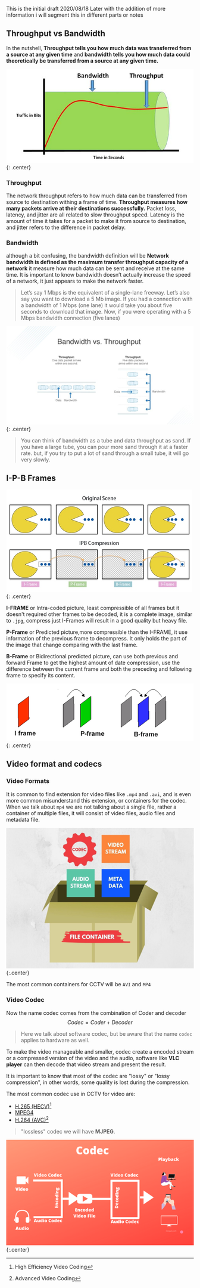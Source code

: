 This is the initial draft 2020/08/18 Later with the addition of more information i will segment this in different parts or notes

## Throughput vs Bandwidth

In the nutshell, **Throughput tells you how much data was transferred from a source at any given time** and **bandwidth tells you how much data could theoretically be transferred from a source at any given time.**

![Bandwidth-and-Throughput_001.jpg](images/Bandwidth-and-Throughput_001.jpg){: .center}

### Throughput

The network throughput refers to how much data can be transferred from source to destination withing a frame of time. **Throughput measures how many packets arrive at their destinations successfully.**
Packet loss, latency, and jitter are all related to slow throughput speed. Latency is the amount of time it takes for a packet to make it from source to destination, and jitter refers to the difference in packet delay.

### Bandwidth

although a bit confusing, the bandwidth definition will be **Network bandwidth is defined as the maximum transfer throughput capacity of a network** it measure how much data can be sent and receive at the same time. 
It is important to know bandwidth doesn’t actually increase the speed of a network, it just appears to make the network faster.

>Let’s say 1 Mbps is the equivalent of a single-lane freeway. Let’s also say you want to download a 5 Mb image. If you had a connection with a bandwidth of 1 Mbps (one lane) it would take you about five seconds to download that image. Now, if you were operating with a 5 Mbps bandwidth connection (five lanes)

![Bandwidth-and-Throughput_002.jpg](images/Bandwidth-and-Throughput_002.jpg){: .center}
>You can think of bandwidth as a tube and data throughput as sand. If you have a large tube, you can pour more sand through it at a faster rate. but, if you try to put a lot of sand through a small tube, it will go very slowly.

## I-P-B Frames

![I-P-B_Frames.jpg](images/I-P-B_Frames.jpg){: .center}

**I-FRAME** or Intra-coded picture, least compressible of all frames but it doesn't required other frames to be decoded, it is a complete image, similar to `.jpg`, compress just I-Frames will result in a good quality but heavy file.

**P-Frame** or Predicted picture,more compressible than the I-FRAME, it use information of the previous frame to decompress. It only holds the part of the image that change comparing with the last frame.

**B-Frame** or Bidirectional predicted picture, can use both previous and forward Frame to get the highest amount of date compression, use the difference between the current frame and both  the preceding and following frame to specify its content.

![I-P-B_Frames_01.png](images/I-P-B_Frames_01.png){: .center}  

## Video format and codecs

### Video Formats

It is common to find extension for video files like `.mp4` and `.avi`, and is even more common misunderstand this extension, or containers for the codec.
When we talk about `mp4` we are not talking about a single file, rather a container of multiple files, it will consist of video files, audio files and metadata file.

![codec_video_container_001.jpg](images/codec_video_container_001.jpg){:.center}

The most common containers for CCTV will be `AVI` and `MP4`

### Video Codec

Now the name codec comes  from the combination of Coder and decoder 
$$
Codec = Coder + Decoder
$$

> Here we talk about software codec, but be aware that the name `codec` applies to hardware as well.

To make the video manageable and smaller, codec create a encoded stream or a compressed version of the video and the audio, software like **VLC player** can then decode that video stream and present the result. 

It is important to know that most of the codec are "lossy" or "lossy compression", in other words, some quality is lost during the compression. 

The most common codec use in CCTV for video are: 

* [H.265 (HECV)](https://en.wikipedia.org/wiki/High_Efficiency_Video_Coding)[^1]
* [MPEG4](https://en.wikipedia.org/wiki/MPEG-4)  
* [H.264 (AVC)](https://en.wikipedia.org/wiki/Advanced_Video_Coding)[^2]

[^1]: High Efficiency Video Coding  
[^2]: Advanced Video Coding  

> "lossless"  codec we will have **MJPEG**.

![codec_video_container_002.png](images/codec_video_container_002.png){:.center}
